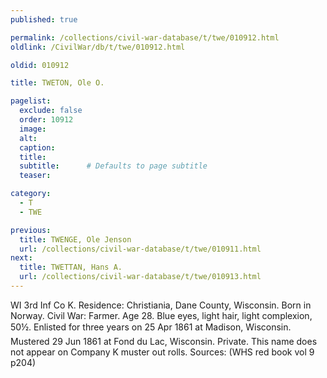 ```yaml
---
published: true

permalink: /collections/civil-war-database/t/twe/010912.html
oldlink: /CivilWar/db/t/twe/010912.html

oldid: 010912

title: TWETON, Ole O.

pagelist:
  exclude: false
  order: 10912
  image: 
  alt:
  caption:
  title:
  subtitle:      # Defaults to page subtitle
  teaser:

category: 
  - T 
  - TWE

previous:
  title: TWENGE, Ole Jenson
  url: /collections/civil-war-database/t/twe/010911.html  
next:
  title: TWETTAN, Hans A.
  url: /collections/civil-war-database/t/twe/010913.html   
---
```

WI 3rd Inf Co K. Residence: Christiania, Dane County, Wisconsin. Born in Norway. Civil War: Farmer. Age 28. Blue eyes, light hair, light complexion, 5&#146;0&frac12;&#148;. Enlisted for three years on 25 Apr 1861 at Madison, Wisconsin. Mustered 29 Jun 1861 at Fond du Lac, Wisconsin. Private. This name does not appear on Company K muster out rolls. Sources: (WHS red book vol 9 p204)